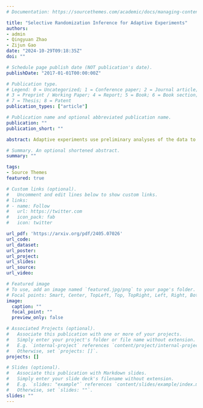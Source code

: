 ```yaml
---
# Documentation: https://sourcethemes.com/academic/docs/managing-content/

title: "Selective Randomization Inference for Adaptive Experiments"
authors:
- admin
- Qingyuan Zhao
- Zijun Gao
date: "2024-10-29T09:18:35Z"
doi: ""

# Schedule page publish date (NOT publication's date).
publishDate: "2017-01-01T00:00:00Z"

# Publication type.
# Legend: 0 = Uncategorized; 1 = Conference paper; 2 = Journal article;
# 3 = Preprint / Working Paper; 4 = Report; 5 = Book; 6 = Book section;
# 7 = Thesis; 8 = Patent
publication_types: ["article"]

# Publication name and optional abbreviated publication name.
publication: ""
publication_short: ""

abstract: Adaptive experiments use preliminary analyses of the data to inform further course of action and are commonly used in many disciplines including medical and social sciences. Because the null hypothesis and experimental design are not pre-specified, it has long been recognized that statistical inference for adaptive experiments is not straightforward. Most existing methods only apply to specific adaptive designs and rely on strong assumptions. In this work, we propose selective randomization inference as a general framework for analysing adaptive experiments. In a nutshell, our approach applies conditional post-selection inference to randomization tests. By using directed acyclic graphs to describe the data generating process, we derive a selective randomization p-value that controls the selective type-I error without requiring independent and identically distributed data or any other modelling assumptions. We show how rejection sampling and Markov Chain Monte Carlo can be used to compute the selective randomization p-values and construct confidence intervals for a homogeneous treatment effect. To mitigate the risk of disconnected confidence intervals, we propose the use of hold-out units. Lastly, we demonstrate our method and compare it with other randomization tests using synthetic and real-world data.

# Summary. An optional shortened abstract.
summary: ""

tags:
- Source Themes
featured: true

# Custom links (optional).
#   Uncomment and edit lines below to show custom links.
# links:
# - name: Follow
#   url: https://twitter.com
#   icon_pack: fab
#   icon: twitter

url_pdf: 'https://arxiv.org/pdf/2405.07026'
url_code:
url_dataset:
url_poster:
url_project:
url_slides:
url_source:
url_video:

# Featured image
# To use, add an image named `featured.jpg/png` to your page's folder.
# Focal points: Smart, Center, TopLeft, Top, TopRight, Left, Right, BottomLeft, Bottom, BottomRight.
image:
  caption: ""
  focal_point: ""
  preview_only: false

# Associated Projects (optional).
#   Associate this publication with one or more of your projects.
#   Simply enter your project's folder or file name without extension.
#   E.g. `internal-project` references `content/project/internal-project/index.md`.
#   Otherwise, set `projects: []`.
projects: []

# Slides (optional).
#   Associate this publication with Markdown slides.
#   Simply enter your slide deck's filename without extension.
#   E.g. `slides: "example"` references `content/slides/example/index.md`.
#   Otherwise, set `slides: ""`.
slides: ""
---
```

